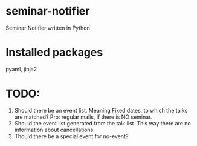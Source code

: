 # seminar-notifier

Seminar Notifier written in Python

# Installed packages
pyaml, jinja2

# TODO:

1) Should there be an event list. Meaning Fixed dates, to which the talks are matched? Pro: regular mails, if there is NO seminar.
2) Should the event list generated from the talk list. This way there are no information about cancellations.
3) Thould there be a special event for no-event?
